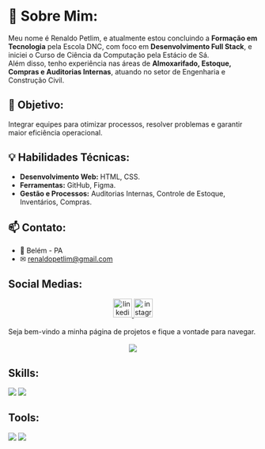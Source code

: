 # 🎸 **Sobre Mim:** 
Meu nome é Renaldo Petlim, e atualmente estou concluindo a **Formação em Tecnologia** pela Escola DNC, com foco em **Desenvolvimento Full Stack**, e iniciei o Curso de Ciência da Computação pela Estácio de Sá. <br>
Além disso, tenho experiência nas áreas de **Almoxarifado, Estoque, Compras e Auditorias Internas**, atuando no setor de Engenharia e Construção Civil.

## 🎯 **Objetivo:**
Integrar equipes para otimizar processos, resolver problemas e garantir maior eficiência operacional.

## 💡 **Habilidades Técnicas:**
- **Desenvolvimento Web:** HTML, CSS.
- **Ferramentas:** GitHub, Figma.
- **Gestão e Processos:** Auditorias Internas, Controle de Estoque, Inventários, Compras.

## 📫 Contato:
- 📍 Belém - PA
- ✉ [renaldopetlim@gmail.com](mailto:renaldopetlim@gmail.com)

## Social Medias:
   <div align="center"> 
     <a href="https://www.linkedin.com/in/renaldopetlim/" target="_blank">
       <img src="https://img.shields.io/static/v1?message=LinkedIn&logo=linkedin&label=&color=0e76a8&logoColor=white&labelColor=&style=for-the-badge" height="38" alt="linkedin logo"/>
     </a> 
     <a href="https://www.instagram.com/renaldopetlim" target="_blank">
        <img src="https://img.shields.io/static/v1?message=Instagram&logo=instagram&label=&color=833AB4&logoColor=white&labelColor=&style=for-the-badge" height="38" alt="instagram logo"/>
     </a>
   </div>
<br>
Seja bem-vindo a minha página de projetos e fique a vontade para navegar.
<br><br>
   <div align="center">
      <img src="https://github-readme-stats-git-masterrstaa-rickstaa.vercel.app/api/top-langs/?username=renaldopetlim&bg_color=000&border_color=30A3DC&title_color=E94D5F&text_color=FFF"/>
   </div>
   
## Skills:
   <div>
      <img src="https://img.shields.io/badge/HTML5-E34F26?style=for-the-badge&logo=html5&logoColor=white"/>
      <img src="https://img.shields.io/badge/CSS3-1572B6?style=for-the-badge&logo=css3&logoColor=white"/>
   </div>
   
## Tools:
   <div>
      <img src="https://img.shields.io/badge/GIT-E44C30?style=for-the-badge&logo=git&logoColor=white"/>
      <img src="https://img.shields.io/badge/Figma-696969?style=for-the-badge&logo=figma&logoColor=figma"/>
   </div>
